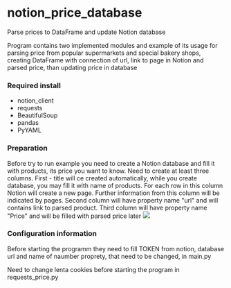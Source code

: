 # notion_price_database
Parse prices to DataFrame and update Notion database

Program contains two implemented modules and example of its usage for parsing price from popular supermarkets and special bakery shops, creating DataFrame with connection of url, link to page in Notion and parsed price, than updating price in database

### Required install
- notion_client
- requests
- BeautifulSoup
- pandas
- PyYAML

### Preparation
Before try to run example you need to create a Notion database and fill it with products, its price you want to know. 
Need to create at least three columns. First - title will  ce created automatically, while you create database, you may fill it with name of products. For each row in this column Notion will create a new page. Further information from this column will be indicated by pages. 
Second column will have property name "url" and will contains link to parsed product. Third column will have property name "Price" and will be filled with parsed price later
![](/assets/images/electrocat.png)


### Configuration information
Before starting the programm they need to fill TOKEN from notion, database url and name of naumber proprety, that need to be changed, in main.py

Need to change lenta cookies before starting the program in requests_price.py